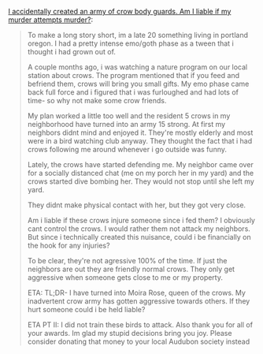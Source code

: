 [I accidentally created an army of crow body guards. Am I liable if my murder attempts murder?](https://www.reddit.com/r/legaladvice/comments/ki6fnd/oregon_i_accidentally_created_an_army_of_crow/):

> To make a long story short, im a late 20 something living in portland oregon. I had a pretty intense emo/goth phase as a tween that i thought i had grown out of.
> 
> A couple months ago, i was watching a nature program on our local station about crows. The program mentioned that if you feed and befriend them, crows will bring you small gifts. My emo phase came back full force and i figured that i was furloughed and had lots of time- so why not make some crow friends.
> 
> My plan worked a little too well and the resident 5 crows in my neighborhood have turned into an army 15 strong. At first my neighbors didnt mind and enjoyed it. They're mostly elderly and most were in a bird watching club anyway. They thought the fact that i had crows following me around whenever i go outside was funny.
> 
> Lately, the crows have started defending me. My neighbor came over for a socially distanced chat (me on my porch her in my yard) and the crows started dive bombing her. They would not stop until she left my yard.
> 
> They didnt make physical contact with her, but they got very close.
> 
> Am i liable if these crows injure someone since i fed them? I obviously cant control the crows. I would rather them not attack my neighbors. But since i technically created this nuisance, could i be financially on the hook for any injuries?
> 
> To be clear, they're not agressive 100% of the time. If just the neighbors are out they are friendly normal crows. They only get aggressive when someone gets close to me or my property.
> 
> ETA: TL;DR- I have turned into Moira Rose, queen of the crows. My inadvertent crow army has gotten aggressive towards others. If they hurt someone could i be held liable?
> 
> ETA PT II: I did not train these birds to attack. Also thank you for all of your awards. Im glad my stupid decisions bring you joy. Please consider donating that money to your local Audubon society instead